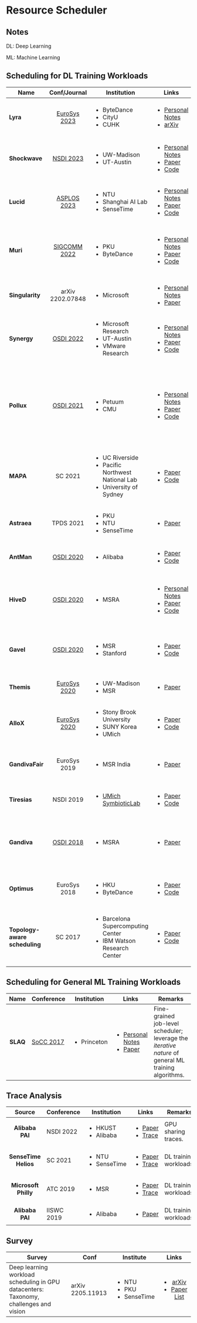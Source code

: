 # Resource Scheduler

## Notes

DL: Deep Learning

ML: Machine Learning

## Scheduling for DL Training Workloads

<table><thead><tr><th width="132">Name</th><th align="center">Conf/Journal</th><th>Institution</th><th>Links</th><th>Remarks</th></tr></thead><tbody><tr><td><strong>Lyra</strong></td><td align="center"><a href="../../reading-notes/conference/eurosys-2023.md">EuroSys 2023</a></td><td><ul><li>ByteDance</li><li>CityU</li><li>CUHK</li></ul></td><td><ul><li><a href="../../reading-notes/miscellaneous/arxiv/2022/aryl-an-elastic-cluster-scheduler-for-deep-learning.md">Personal Notes</a></li><li><a href="https://arxiv.org/abs/2202.07896">arXiv</a></li></ul></td><td>Loan idle inference GPU servers for elastic training jobs.</td></tr><tr><td><strong>Shockwave</strong></td><td align="center"><a href="../../reading-notes/conference/nsdi-2023/">NSDI 2023</a></td><td><ul><li>UW-Madison</li><li>UT-Austin</li></ul></td><td><ul><li><a href="../../reading-notes/conference/nsdi-2023/shockwave.md">Personal Notes</a></li><li><a href="https://www.usenix.org/conference/nsdi23/presentation/zheng">Paper</a></li><li><a href="https://github.com/uw-mad-dash/shockwave">Code</a></li></ul></td><td>Elastic resource requirements; extend market theory.</td></tr><tr><td><strong>Lucid</strong></td><td align="center"><a href="../../reading-notes/conference/asplos-2023/">ASPLOS 2023</a></td><td><ul><li>NTU</li><li>Shanghai AI Lab</li><li>SenseTime</li></ul></td><td><ul><li><a href="../../reading-notes/conference/asplos-2023/lucid.md">Personal Notes</a></li><li><a href="https://dl.acm.org/doi/10.1145/3575693.3575705">Paper</a></li><li><a href="https://github.com/S-Lab-System-Group/Lucid">Code</a></li></ul></td><td>Interpretability.</td></tr><tr><td><strong>Muri</strong></td><td align="center"><a href="../../reading-notes/conference/sigcomm-2022/">SIGCOMM 2022</a></td><td><ul><li>PKU</li><li>ByteDance</li></ul></td><td><ul><li><a href="../../reading-notes/conference/sigcomm-2022/multi-resource-interleaving-for-deep-learning-training.md">Personal Notes</a></li><li><a href="https://dl.acm.org/doi/10.1145/3544216.3544224">Paper</a></li><li><a href="https://github.com/Rivendile/Muri">Code</a></li></ul></td><td>Pack jobs along multiple resource types in the time dimension; integrate with PyTorch.</td></tr><tr><td><strong>Singularity</strong></td><td align="center">arXiv 2202.07848</td><td><ul><li>Microsoft</li></ul></td><td><ul><li><a href="../../reading-notes/miscellaneous/arxiv/singularity-planet-scale-preemptive-and-elastic-scheduling-of-ai-workloads.md">Personal Notes</a></li><li><a href="https://arxiv.org/abs/2202.07848">Paper</a></li></ul></td><td>Live GPU job migration.</td></tr><tr><td><strong>Synergy</strong></td><td align="center"><a href="../../reading-notes/conference/osdi-2022/">OSDI 2022</a></td><td><ul><li>Microsoft Research</li><li>UT-Austin</li><li>VMware Research</li></ul></td><td><ul><li><a href="../../reading-notes/conference/osdi-2022/synergy.md">Personal Notes</a></li><li><a href="https://www.usenix.org/conference/osdi22/presentation/mohan">Paper</a></li><li><a href="https://github.com/msr-fiddle/synergy">Code</a></li></ul></td><td>Consider the allocation of CPU and memory resources.</td></tr><tr><td><strong>Pollux</strong></td><td align="center"><a href="../../Conference/OSDI-2021/">OSDI 2021</a></td><td><ul><li>Petuum</li><li>CMU</li></ul></td><td><ul><li><a href="../../Conference/OSDI-2021/pollux.md">Personal Notes</a></li><li><a href="https://www.usenix.org/conference/osdi21/presentation/qiao">Paper</a></li><li><a href="https://github.com/petuum/adaptdl">Code</a></li></ul></td><td>Co-adaptively <em>allocates resources</em> (number of GPUs) and <em>tunes the hyperparameters</em> (batch size and learning rate) for all DL training jobs.</td></tr><tr><td><strong>MAPA</strong></td><td align="center">SC 2021</td><td><ul><li>UC Riverside</li><li>Pacific Northwest National Lab</li><li>University of Sydney</li></ul></td><td><ul><li><a href="https://dl.acm.org/doi/10.1145/3458817.3480853">Paper</a></li><li><a href="https://github.com/socal-ucr/MAPA">Code</a></li></ul></td><td>Consider multi-GPU accelerator topologies such as <em>single/double NVLink</em>.</td></tr><tr><td><strong>Astraea</strong></td><td align="center">TPDS 2021</td><td><ul><li>PKU</li><li>NTU</li><li>SenseTime</li></ul></td><td><ul><li><a href="https://ieeexplore.ieee.org/abstract/document/9655467">Paper</a></li></ul></td><td>Long-term GPU-time fairness.</td></tr><tr><td><strong>AntMan</strong></td><td align="center"><a href="../../Conference/OSDI-2020/">OSDI 2020</a></td><td><ul><li>Alibaba</li></ul></td><td><ul><li><a href="https://www.usenix.org/conference/osdi20/presentation/xiao">Paper</a></li><li><a href="https://github.com/alibaba/GPU-scheduler-for-deep-learning">Code</a></li></ul></td><td>Co-locate resource-guarantee and best-effort jobs.</td></tr><tr><td><strong>HiveD</strong></td><td align="center"><a href="../../Conference/OSDI-2020/">OSDI 2020</a></td><td><ul><li>MSRA</li></ul></td><td><ul><li><a href="../../Conference/OSDI-2020/hived.md">Personal Notes</a></li><li><a href="https://www.usenix.org/conference/osdi20/presentation/zhao-hanyu">Paper</a></li><li><a href="https://github.com/microsoft/hivedscheduler">Code</a></li></ul></td><td>Virtual private clusters; resource isolation and management for multi-tenant clusters.</td></tr><tr><td><strong>Gavel</strong></td><td align="center"><a href="../../Conference/OSDI-2020/">OSDI 2020</a></td><td><ul><li>MSR</li><li>Stanford</li></ul></td><td><ul><li><a href="https://www.usenix.org/conference/osdi20/presentation/narayanan-deepak">Paper</a></li><li><a href="https://github.com/stanford-futuredata/gavel">Code</a></li></ul></td><td>Consider <em>performance heterogeneity</em> across multiple accelerator types.</td></tr><tr><td><strong>Themis</strong></td><td align="center"><a href="../../reading-notes/conference/eurosys-2020.md">EuroSys 2020</a></td><td><ul><li>UW-Madison</li><li>MSR</li></ul></td><td><ul><li><a href="https://www.usenix.org/conference/nsdi20/presentation/mahajan">Paper</a></li></ul></td><td>Long-term fairness.</td></tr><tr><td><strong>AlloX</strong></td><td align="center"><a href="../../reading-notes/conference/eurosys-2020.md">EuroSys 2020</a></td><td><ul><li>Stony Brook University</li><li>SUNY Korea</li><li>UMich</li></ul></td><td><ul><li><a href="https://doi.org/10.1145/3342195.3387547">Paper</a></li><li><a href="https://github.com/lenhattan86/allox">Code</a></li></ul></td><td><em>CPU-GPU hybrid</em> clusters; min-cost bipartite matching.</td></tr><tr><td><strong>GandivaFair</strong></td><td align="center">EuroSys 2019</td><td><ul><li>MSR India</li></ul></td><td><ul><li><a href="https://dl.acm.org/doi/10.1145/3342195.3387555">Paper</a></li></ul></td><td>Achieve efficiency and fairness despite cluster heterogeneity.</td></tr><tr><td><strong>Tiresias</strong></td><td align="center">NSDI 2019</td><td><ul><li><a href="https://symbioticlab.org/">UMich SymbioticLab</a></li></ul></td><td><ul><li><a href="https://www.usenix.org/conference/nsdi19/presentation/gu">Paper</a></li><li><a href="https://github.com/SymbioticLab/Tiresias">Code</a></li></ul></td><td>Relax consolidated placement constraint.</td></tr><tr><td><strong>Gandiva</strong></td><td align="center"><a href="../../reading-notes/conference/osdi-2018/">OSDI 2018</a></td><td><ul><li>MSRA</li></ul></td><td><ul><li><a href="https://www.usenix.org/conference/osdi18/presentation/xiao">Paper</a></li></ul></td><td>Hyper-parameter tuning jobs; job packing; migration; grow-shrink; time-slicing.</td></tr><tr><td><strong>Optimus</strong></td><td align="center">EuroSys 2018</td><td><ul><li>HKU</li><li>ByteDance</li></ul></td><td><ul><li><a href="https://dl.acm.org/doi/10.1145/3190508.3190517">Paper</a></li><li><a href="https://github.com/pengyanghua/optimus">Code</a></li></ul></td><td>Minimize JCT based on <em>online resource-performance models</em>.</td></tr><tr><td><strong>Topology-aware scheduling</strong></td><td align="center">SC 2017</td><td><ul><li>Barcelona Supercomputing Center</li><li>IBM Watson Research Center</li></ul></td><td><ul><li><a href="https://dl.acm.org/doi/10.1145/3126908.3126933">Paper</a></li><li><a href="https://github.com/HiEST/gpu-topo-aware">Code</a></li></ul></td><td>Consider multiple link technologies such as <em>PCI-e</em> and <em>NVLink</em>.</td></tr></tbody></table>

## Scheduling for General ML Training Workloads

|   Name   | Conference                                             | Institution                 | Links                                                                                                                                                                                                                                 | Remarks                                                                                              |
| :------: | ------------------------------------------------------ | --------------------------- | ------------------------------------------------------------------------------------------------------------------------------------------------------------------------------------------------------------------------------------- | ---------------------------------------------------------------------------------------------------- |
| **SLAQ** | [SoCC 2017](../../reading-notes/conference/socc-2017/) | <ul><li>Princeton</li></ul> | <ul><li><a href="../../reading-notes/conference/socc-2017/slaq-quality-driven-scheduling-for-distributed-machine-learning.md">Personal Notes</a></li><li><a href="https://dl.acm.org/doi/10.1145/3127479.3127490">Paper</a></li></ul> | Fine-grained job-level scheduler; leverage the _iterative nature_ of general ML training algorithms. |

## Trace Analysis

|        Source        | Conference | Institution                             | Links                                                                                                                                                                                                   | Remarks                |
| :------------------: | ---------- | --------------------------------------- | ------------------------------------------------------------------------------------------------------------------------------------------------------------------------------------------------------- | ---------------------- |
|    **Alibaba PAI**   | NSDI 2022  | <ul><li>HKUST</li><li>Alibaba</li></ul> | <ul><li><a href="https://www.usenix.org/conference/nsdi22/presentation/weng">Paper</a></li><li><a href="https://github.com/alibaba/clusterdata/tree/master/cluster-trace-gpu-v2020">Trace</a></li></ul> | GPU sharing traces.    |
| **SenseTime Helios** | SC 2021    | <ul><li>NTU</li><li>SenseTime</li></ul> | <ul><li><a href="https://dl.acm.org/doi/10.1145/3458817.3476223">Paper</a></li><li><a href="https://github.com/S-Lab-System-Group/HeliosData">Trace</a></li></ul>                                       | DL training workloads. |
| **Microsoft Philly** | ATC 2019   | <ul><li>MSR</li></ul>                   | <ul><li><a href="https://www.usenix.org/conference/atc19/presentation/jeon">Paper</a></li><li><a href="https://github.com/msr-fiddle/philly-traces">Trace</a></li></ul>                                 | DL training workloads. |
|    **Alibaba PAI**   | IISWC 2019 | <ul><li>Alibaba</li></ul>               | <ul><li><a href="https://ieeexplore.ieee.org/document/9042047">Paper</a></li></ul>                                                                                                                      | DL training workloads. |

## Survey

| Survey                                                                                | Conf             | Institute                                           |                                                                                    Links                                                                                   |
| ------------------------------------------------------------------------------------- | ---------------- | --------------------------------------------------- | :------------------------------------------------------------------------------------------------------------------------------------------------------------------------: |
| Deep learning workload scheduling in GPU datacenters: Taxonomy, challenges and vision | arXiv 2205.11913 | <ul><li>NTU</li><li>PKU</li><li>SenseTime</li></ul> | <ul><li><a href="https://arxiv.org/abs/2205.11913">arXiv</a></li><li><a href="https://github.com/S-Lab-System-Group/Awesome-DL-Scheduling-Papers">Paper List</a></li></ul> |
